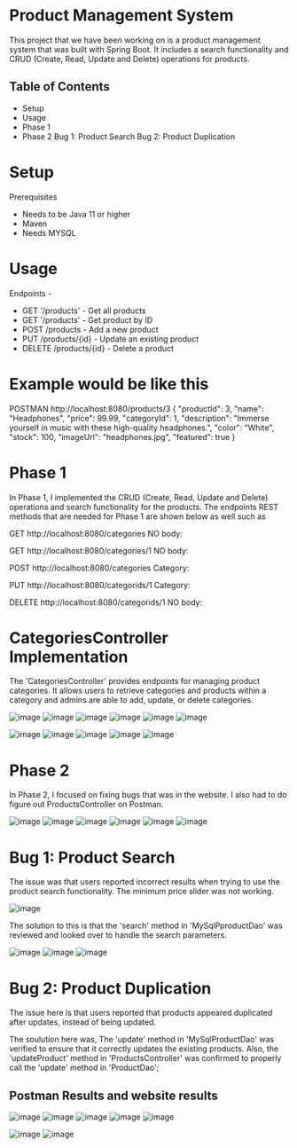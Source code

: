 # Product Management System 

This project that we have been working on is a product management system that was built with Spring Boot. It includes a search functionality and CRUD 
(Create, Read, Update and Delete) operations for products. 

## Table of Contents
- Setup
- Usage
- Phase 1
- Phase 2 
  Bug 1: Product Search
  Bug 2: Product Duplication

# Setup 
Prerequisites
- Needs to be Java 11 or higher
- Maven
- Needs MYSQL

# Usage
Endpoints -
- GET '/products' - Get all products
- GET '/products' - Get product by ID
- POST /products - Add a new product
- PUT /products/{id} - Update an existing product
- DELETE /products/{id} - Delete a product

# Example would be like this
POSTMAN 
http://localhost:8080/products/3
{
    "productId": 3,
    "name": "Headphones",
    "price": 99.99,
    "categoryId": 1,
    "description": "Immerse yourself in music with these high-quality headphones.",
    "color": "White",
    "stock": 100,
    "imageUrl": "headphones.jpg",
    "featured": true
}

# Phase 1 

In Phase 1, I implemented the CRUD (Create, Read, Update and Delete) operations and search functionality for the products.
The endpoints REST methods that are needed for Phase 1 are shown below as well such as 

GET http://localhost:8080/categories NO body: 

GET http://localhost:8080/categories/1 NO body:

POST http://localhost:8080/categories Category: 

PUT http://localhost:8080/categorids/1 Category:

DELETE http://localhost:8080/categorids/1 NO body:


# CategoriesController Implementation

The 'CategoriesController' provides endpoints for managing product categories. It allows users to retrieve categories and products within a category 
and admins are able to add, update, or delete categories.

![image](https://github.com/jmooie1/CapstoneThree_ECommerce/assets/166542491/707dba0b-83c5-46b0-9f15-d4033b2c05b6)
![image](https://github.com/jmooie1/CapstoneThree_ECommerce/assets/166542491/46e5d968-032d-4ded-9b55-ad394d62923f)
![image](https://github.com/jmooie1/CapstoneThree_ECommerce/assets/166542491/cb7dabdf-4ab6-4b0a-afd1-9da1fcfbc6d6)
![image](https://github.com/jmooie1/CapstoneThree_ECommerce/assets/166542491/15380363-0ad0-45a6-ae02-525bfc4a5294)
![image](https://github.com/jmooie1/CapstoneThree_ECommerce/assets/166542491/42dc1109-7d95-4da6-8d10-a50c3b921012)
![image](https://github.com/jmooie1/CapstoneThree_ECommerce/assets/166542491/6091094c-8bcb-41ad-9c48-3631d050a21a)



![image](https://github.com/jmooie1/CapstoneThree_ECommerce/assets/166542491/c4f31c16-07d8-4dcf-b66a-0b26fdce5d7c)
![image](https://github.com/jmooie1/CapstoneThree_ECommerce/assets/166542491/b2942c68-14a7-475b-9c36-a66ebfdf6a93)
![image](https://github.com/jmooie1/CapstoneThree_ECommerce/assets/166542491/c94eb540-19ad-4329-925e-cbab4afe52d4)
![image](https://github.com/jmooie1/CapstoneThree_ECommerce/assets/166542491/d00ba93d-8e08-418d-b40c-7d31399c8b6c)
![image](https://github.com/jmooie1/CapstoneThree_ECommerce/assets/166542491/0299ddc8-5245-475e-9033-f86faa7103f1)


# Phase 2 

In Phase 2, I focused on fixing bugs that was in the website. I also had to do figure out ProductsController on Postman.

![image](https://github.com/jmooie1/CapstoneThree_ECommerce/assets/166542491/7e300b4b-102e-49bb-a894-026b75653407)
![image](https://github.com/jmooie1/CapstoneThree_ECommerce/assets/166542491/93b4d96a-fcfb-4c93-836e-a0bdbf6f811c)
![image](https://github.com/jmooie1/CapstoneThree_ECommerce/assets/166542491/63711f82-7b7e-4aa6-af9c-457eb82da64e)
![image](https://github.com/jmooie1/CapstoneThree_ECommerce/assets/166542491/3a057efd-33c4-4111-a1f8-1f387b89faab)
![image](https://github.com/jmooie1/CapstoneThree_ECommerce/assets/166542491/868fcd2f-3314-455b-bffd-a95746f0ca95)
![image](https://github.com/jmooie1/CapstoneThree_ECommerce/assets/166542491/7b609c8c-6b2e-43da-9461-ca72a1b864b2)


# Bug 1: Product Search

The issue was that users reported incorrect results when trying to use the product search functionality. 
The minimum price slider was not working. 

![image](https://github.com/jmooie1/CapstoneThree_ECommerce/assets/166542491/e4a3c692-028d-4a5e-8bc6-c2113dc587a8)

The solution to this is that the 'search' method in 'MySqlPproductDao' was reviewed and looked over to handle the search parameters.

![image](https://github.com/jmooie1/CapstoneThree_ECommerce/assets/166542491/c3bcf2e6-c6fc-411a-9b36-4074a7e1fe61)
![image](https://github.com/jmooie1/CapstoneThree_ECommerce/assets/166542491/8fae42c6-a5bb-4aa9-8133-8017acfcde22)
![image](https://github.com/jmooie1/CapstoneThree_ECommerce/assets/166542491/4c465089-c326-40e0-8232-5845f323f5d5)

# Bug 2: Product Duplication

The issue here is that users reported that products appeared duplicated after updates, instead of being updated.

The soulution here was, The 'update' method in 'MySqlProductDao' was verified to ensure that it correctly updates the existing products. Also, the 
'updateProduct' method in 'ProductsController' was confirmed to properly call the 'update' method in 'ProductDao';

## Postman Results and website results
![image](https://github.com/jmooie1/CapstoneThree_ECommerce/assets/166542491/3a057efd-33c4-4111-a1f8-1f387b89faab)
![image](https://github.com/jmooie1/CapstoneThree_ECommerce/assets/166542491/f68fcb3b-e273-4aaa-bcc7-7bb3a62ac3cd)
![image](https://github.com/jmooie1/CapstoneThree_ECommerce/assets/166542491/3928dbb3-f6b5-42e2-897f-f50f2c0a1fc5)
![image](https://github.com/jmooie1/CapstoneThree_ECommerce/assets/166542491/ab1c7d82-058e-4d66-8d3b-e2451191dd6b)
![image](https://github.com/jmooie1/CapstoneThree_ECommerce/assets/166542491/bd11c429-066b-426c-bab8-0beb663fe9ad)


![image](https://github.com/jmooie1/CapstoneThree_ECommerce/assets/166542491/4d82dc36-0058-4db7-a92e-0d5a4bae9d83)
![image](https://github.com/jmooie1/CapstoneThree_ECommerce/assets/166542491/8b0ca7aa-6650-4ac3-b522-d020778c30ea)






